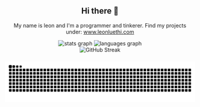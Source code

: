 <div align="center">
<h2 align="center"> Hi there 👋</h2>
<p align="center">My name is leon and I'm a programmer and tinkerer. Find my projects under: 
  <a href="https://www.leonluethi.com/" target="_blank">www.leonluethi.com</a>
    </p>
</div>

<div align="center">
  <img src="https://github-readme-stats.vercel.app/api?username=londi&hide_title=false&hide_rank=false&show_icons=true&include_all_commits=true&count_private=true&disable_animations=false&theme=dracula&locale=en&hide_border=false&order=1" height="150" alt="stats graph"  />
  <img src="https://github-readme-stats.vercel.app/api/top-langs?username=londi&locale=en&hide_title=false&layout=compact&card_width=320&langs_count=5&theme=dracula&hide_border=false&order=2" height="150" alt="languages graph"  />
</div>

<div align="center">
  <img src="https://streak-stats.demolab.com?user=londi&theme=dark&hide_border=true" alt="GitHub Streak" />
</div>

###

<div align="center">
<picture>
  <source media="(prefers-color-scheme: dark)" srcset="https://raw.githubusercontent.com/londi/londi/output/github-contribution-grid-snake-dark.svg">
  <source media="(prefers-color-scheme: light)" srcset="https://raw.githubusercontent.com/londi/londi/output/github-contribution-grid-snake.svg">
  <img alt="github contribution grid snake animation" src="https://raw.githubusercontent.com/londi/londi/output/github-contribution-grid-snake.svg">
</picture>
</div>
